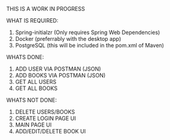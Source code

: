 THIS IS A WORK IN PROGRESS

WHAT IS REQUIRED:
1. Spring-initialzr (Only requires Spring Web Dependencies)
2. Docker (preferrably with the desktop app)
3. PostgreSQL (this will be included in the pom.xml of Maven)


WHATS DONE:
1. ADD USER VIA POSTMAN (JSON)
2. ADD BOOKS VIA POSTMAN (JSON)
3. GET ALL USERS
4. GET ALL BOOKS

WHATS NOT DONE:
1. DELETE USERS/BOOKS
1. CREATE LOGIN PAGE UI
2. MAIN PAGE UI
3. ADD/EDIT/DELETE BOOK UI
